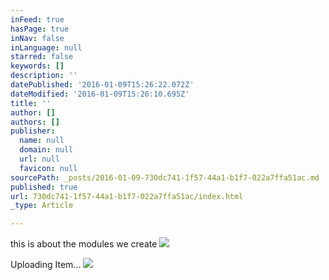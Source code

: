 ```yaml
---
inFeed: true
hasPage: true
inNav: false
inLanguage: null
starred: false
keywords: []
description: ''
datePublished: '2016-01-09T15:26:22.072Z'
dateModified: '2016-01-09T15:26:10.695Z'
title: ''
author: []
authors: []
publisher:
  name: null
  domain: null
  url: null
  favicon: null
sourcePath: _posts/2016-01-09-730dc741-1f57-44a1-b1f7-022a7ffa51ac.md
published: true
url: 730dc741-1f57-44a1-b1f7-022a7ffa51ac/index.html
_type: Article

---
```

this is about the modules we create
![](https://imgflo.herokuapp.com/graph/vahj1ThiexotieMo/ef79f301fd4bc9edcc8ec686345a4ec2/passthrough.jpg?height=600&input=https%3A%2F%2Fs3-us-west-2.amazonaws.com%2Fthe-grid-img%2Fp%2Fce6466d38dab8774b3107b81b6639c64824f0853.jpg&width=397)

Uploading Item...
![](https://the-grid-user-content.s3-us-west-2.amazonaws.com/dec09903-0170-4aca-a509-47a11086f32b.JPG)